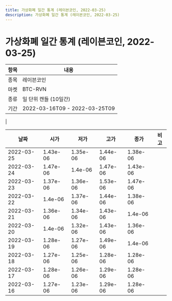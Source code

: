 ```yaml
---
title: 가상화폐 일간 통계 (레이븐코인, 2022-03-25)
description: 가상화폐 일간 통계 (레이븐코인, 2022-03-25)
---
```


가상화폐 일간 통계 (레이븐코인, 2022-03-25)
===

|항목|내용|
|--|--|
|종목|레이븐코인|
|마켓|BTC-RVN|
|종류|일 단위 캔들 (10일간)|
|기간|2022-03-16T09 - 2022-03-25T09
|

|날짜|시가|저가|고가|종가|비고|
|--|--|--|--|--|--|
|2022-03-25|1.43e-06|1.35e-06|1.44e-06|1.38e-06|    |
|2022-03-24|1.47e-06|1.4e-06|1.47e-06|1.43e-06|    |
|2022-03-23|1.37e-06|1.36e-06|1.53e-06|1.47e-06|    |
|2022-03-22|1.4e-06|1.37e-06|1.44e-06|1.38e-06|    |
|2022-03-21|1.36e-06|1.34e-06|1.43e-06|1.4e-06|    |
|2022-03-20|1.4e-06|1.32e-06|1.43e-06|1.36e-06|    |
|2022-03-19|1.28e-06|1.27e-06|1.49e-06|1.4e-06|    |
|2022-03-18|1.27e-06|1.25e-06|1.28e-06|1.28e-06|    |
|2022-03-17|1.28e-06|1.26e-06|1.29e-06|1.28e-06|    |
|2022-03-16|1.27e-06|1.23e-06|1.29e-06|1.28e-06|    |
